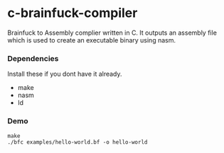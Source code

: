 # c-brainfuck-compiler
Brainfuck to Assembly complier written in C.
It outputs an assembly file which is used to create an executable binary using nasm.
### Dependencies
Install these if you dont have it already.
- make
- nasm
- ld
### Demo
```console
make
./bfc examples/hello-world.bf -o hello-world
```
